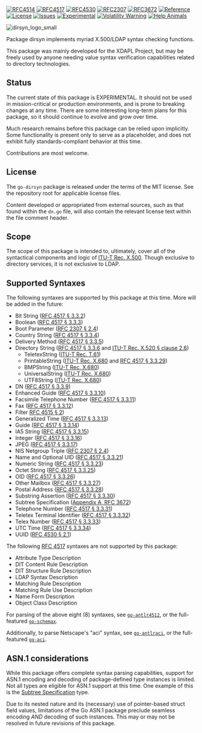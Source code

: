 [![RFC4514](https://img.shields.io/badge/RFC-4514-blue)](https://datatracker.ietf.org/doc/html/rfc4514) [![RFC4517](https://img.shields.io/badge/RFC-4517-blue)](https://datatracker.ietf.org/doc/html/rfc4517) [![RFC4530](https://img.shields.io/badge/RFC-4530-blue)](https://datatracker.ietf.org/doc/html/rfc4530) [![RFC2307](https://img.shields.io/badge/RFC-2307-blue)](https://datatracker.ietf.org/doc/html/rfc2307) [![RFC3672](https://img.shields.io/badge/RFC-3672-blue)](https://datatracker.ietf.org/doc/html/rfc3672) [![Reference](https://pkg.go.dev/badge/github.com/JesseCoretta/go-dirsyn.svg)](https://pkg.go.dev/github.com/JesseCoretta/go-dirsyn) [![License](https://img.shields.io/badge/license-MIT-brightgreen.svg?style=flat)](https://github.com/JesseCoretta/go-dirsyn/blob/main/LICENSE) [![Issues](https://img.shields.io/badge/contributions-welcome-brightgreen.svg?style=flat)](https://github.com/JesseCoretta/go-dirsyn/issues) [![Experimental](https://img.shields.io/badge/experimental-blue?logoColor=blue&label=%F0%9F%A7%AA%20%F0%9F%94%AC&labelColor=blue&color=gray)](https://github.com/JesseCoretta/JesseCoretta/blob/main/EXPERIMENTAL.md) [![Volatility Warning](https://img.shields.io/badge/volatile-darkred?label=%F0%9F%92%A5&labelColor=white&color=orange&cacheSeconds=86400)](https://github.com/JesseCoretta/JesseCoretta/blob/main/VOLATILE.md) [![Help Animals](https://img.shields.io/badge/help_animals-gray?label=%F0%9F%90%BE%20%F0%9F%98%BC%20%F0%9F%90%B6&labelColor=yellow)](https://github.com/JesseCoretta/JesseCoretta/blob/main/DONATIONS.md)

![dirsyn_logo_small](https://github.com/user-attachments/assets/ae15a556-1478-406f-beac-4d4b52b1d133)

Package dirsyn implements myriad X.500/LDAP syntax checking functions.

This package was mainly developed for the XDAPL Project, but may be freely used by anyone needing value syntax verification capabilities related to directory technologies.

## Status

The current state of this package is EXPERIMENTAL. It should not be used in mission-critical or production environments, and is prone to breaking changes at any time.  There are some interesting long-term plans for this package, so it should continue to evolve and grow over time.

Much research remains before this package can be relied upon implicitly. Some functionality is present only to serve as a placeholder, and does not exhibit fully standards-compliant behavior at this time.

Contributions are most welcome.

## License

The `go-dirsyn` package is released under the terms of the MIT license. See the repository root for applicable license files.

Content developed or appropriated from external sources, such as that found within the `dn.go` file, will also contain the relevant license text within the file comment header.

## Scope

The scope of this package is intended to, ultimately, cover all of the syntactical components and logic of [ITU-T Rec. X.500](https://www.itu.int/rec/T-REC-X.500). Though exclusive to directory services, it is not exclusive to LDAP.

## Supported Syntaxes

The following syntaxes are supported by this package at this time.  More will be added in the future:

  - Bit String ([RFC 4517 § 3.3.2](https://datatracker.ietf.org/doc/html/rfc4517#section-3.3.2))
  - Boolean ([RFC 4517 § 3.3.3](https://datatracker.ietf.org/doc/html/rfc4517#section-3.3.3))
  - Boot Parameter ([RFC 2307 § 2.4](https://datatracker.ietf.org/doc/html/rfc2307#section-2.4))
  - Country String ([RFC 4517 § 3.3.4](https://datatracker.ietf.org/doc/html/rfc4517#section-3.3.4))
  - Delivery Method ([RFC 4517 § 3.3.5](https://datatracker.ietf.org/doc/html/rfc4517#section-3.3.5))
  - Directory String ([RFC 4517 § 3.3.6](https://datatracker.ietf.org/doc/html/rfc4517#section-3.3.6) and [ITU-T Rec. X.520 § clause 2.6](https://www.itu.int/rec/T-REC-X.520))
    - TeletexString ([ITU-T Rec. T.61](https://www.itu.int/rec/T-REC-T.61))
    - PrintableString ([ITU-T Rec. X.680](https://www.itu.int/rec/T-REC-X.680) and [RFC 4517 § 3.3.29](https://datatracker.ietf.org/doc/html/rfc4517#section-3.3.29))
    - BMPString ([ITU-T Rec. X.680](https://www.itu.int/rec/T-REC-X.680))
    - UniversalString ([ITU-T Rec. X.680](https://www.itu.int/rec/T-REC-X.680))
    - UTF8String ([ITU-T Rec. X.680](https://www.itu.int/rec/T-REC-X.680))
  - DN ([RFC 4517 § 3.3.9](https://datatracker.ietf.org/doc/html/rfc4517#section-3.3.9))
  - Enhanced Guide ([RFC 4517 § 3.3.10](https://datatracker.ietf.org/doc/html/rfc4517#section-3.3.10))
  - Facsimile Telephone Number ([RFC 4517 § 3.3.11](https://datatracker.ietf.org/doc/html/rfc4517#section-3.3.11))
  - Fax ([RFC 4517 § 3.3.12](https://datatracker.ietf.org/doc/html/rfc4517#section-3.3.12))
  - Filter [RFC 4515 § 2](https://datatracker.ietf.org/doc/html/rfc4515#section-2))
  - Generalized Time ([RFC 4517 § 3.3.13](https://datatracker.ietf.org/doc/html/rfc4517#section-3.3.13))
  - Guide ([RFC 4517 § 3.3.14](https://datatracker.ietf.org/doc/html/rfc4517#section-3.3.14))
  - IA5 String ([RFC 4517 § 3.3.15](https://datatracker.ietf.org/doc/html/rfc4517#section-3.3.15))
  - Integer ([RFC 4517 § 3.3.16](https://datatracker.ietf.org/doc/html/rfc4517#section-3.3.16))
  - JPEG ([RFC 4517 § 3.3.17](https://datatracker.ietf.org/doc/html/rfc4517#section-3.3.17))
  - NIS Netgroup Triple ([RFC 2307 § 2.4](https://datatracker.ietf.org/doc/html/rfc2307#section-2.4))
  - Name and Optional UID ([RFC 4517 § 3.3.21](https://datatracker.ietf.org/doc/html/rfc4517#section-3.3.21))
  - Numeric String ([RFC 4517 § 3.3.23](https://datatracker.ietf.org/doc/html/rfc4517#section-3.3.23))
  - Octet String ([RFC 4517 § 3.3.25](https://datatracker.ietf.org/doc/html/rfc4517#section-3.3.25))
  - OID ([RFC 4517 § 3.3.26](https://datatracker.ietf.org/doc/html/rfc4517#section-3.3.26))
  - Other Mailbox ([RFC 4517 § 3.3.27](https://datatracker.ietf.org/doc/html/rfc4517#section-3.3.27))
  - Postal Address ([RFC 4517 § 3.3.28](https://datatracker.ietf.org/doc/html/rfc4517#section-3.3.28))
  - Substring Assertion ([RFC 4517 § 3.3.30](https://datatracker.ietf.org/doc/html/rfc4517#section-3.3.30))
  - Subtree Specification ([Appendix A, RFC 3672](https://datatracker.ietf.org/doc/html/rfc3672#appendix-A))
  - Telephone Number ([RFC 4517 § 3.3.31](https://datatracker.ietf.org/doc/html/rfc4517#section-3.3.31))
  - Teletex Terminal Identifier ([RFC 4517 § 3.3.32](https://datatracker.ietf.org/doc/html/rfc4517#section-3.3.32))
  - Telex Number ([RFC 4517 § 3.3.33](https://datatracker.ietf.org/doc/html/rfc4517#section-3.3.33))
  - UTC Time ([RFC 4517 § 3.3.34](https://datatracker.ietf.org/doc/html/rfc4517#section-3.3.34))
  - UUID ([RFC 4530 § 2.1](https://datatracker.ietf.org/doc/html/rfc4530#section-2.1))

The following [RFC 4517](https://datatracker.ietf.org/doc/html/rfc4517) syntaxes are not supported by this package:

  - Attribute Type Description 
  - DIT Content Rule Description 
  - DIT Structure Rule Description 
  - LDAP Syntax Description 
  - Matching Rule Description 
  - Matching Rule Use Description 
  - Name Form Description 
  - Object Class Description 

For parsing of the above eight (8) syntaxes, see [`go-antlr4512`](https://github.com/JesseCoretta/go-antlr4512), or the full-featured [`go-schemax`](https://github.com/JesseCoretta/go-schemax).

Additionally, to parse Netscape's "aci" syntax, see [`go-antlraci`](https://github.com/JesseCoretta/go-antlraci), or the full-featured [`go-aci`](https://github.com/Jessecoretta/go-aci).

## ASN.1 considerations

While this package offers complete syntax parsing capabilities, support for ASN.1 encoding and decoding of package-defined type instances is limited. Not all types are eligible for ASN.1 support at this time. One example of this is the [Subtree Specification](https://datatracker.ietf.org/doc/html/rfc3672#appendix-A) type.

Due to its nested nature and its (necessary) use of pointer-based struct field values, limitations of the Go ASN.1 package preclude seamless encoding *AND* decoding of such instances. This may or may not be resolved in future revisions of this package.

